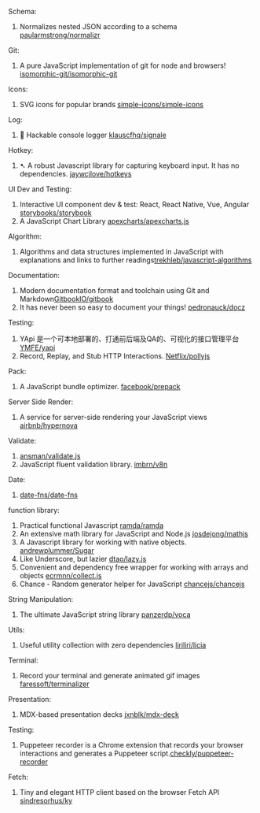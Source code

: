 Schema:
1. Normalizes nested JSON according to a schema [paularmstrong/normalizr](https://github.com/paularmstrong/normalizr)

Git:
1. A pure JavaScript implementation of git for node and browsers! [isomorphic-git/isomorphic-git](https://github.com/isomorphic-git/isomorphic-git)

Icons:
1. SVG icons for popular brands [simple-icons/simple-icons](https://github.com/simple-icons/simple-icons)

Log:
1. 👋 Hackable console logger [klauscfhq/signale](https://github.com/klauscfhq/signale)

Hotkey:
1. ➷ A robust Javascript library for capturing keyboard input. It has no dependencies. [jaywcjlove/hotkeys](https://github.com/jaywcjlove/hotkeys)

UI Dev and Testing:
1. Interactive UI component dev & test: React, React Native, Vue, Angular [storybooks/storybook](https://github.com/storybooks/storybook)
2. A JavaScript Chart Library [apexcharts/apexcharts.js](https://github.com/apexcharts/apexcharts.js)

Algorithm:
1. Algorithms and data structures implemented in JavaScript with explanations and links to further readings[trekhleb/javascript-algorithms](https://github.com/trekhleb/javascript-algorithms)

Documentation:
1. Modern documentation format and toolchain using Git and Markdown[GitbookIO/gitbook](https://github.com/GitbookIO/gitbook)
2. It has never been so easy to document your things! [pedronauck/docz](https://github.com/pedronauck/docz)

Testing:
1. YApi 是一个可本地部署的、打通前后端及QA的、可视化的接口管理平台 [YMFE/yapi](https://github.com/YMFE/yapi)
2. Record, Replay, and Stub HTTP Interactions. [Netflix/pollyjs](https://github.com/Netflix/pollyjs)

Pack:
1. A JavaScript bundle optimizer. [facebook/prepack](https://github.com/facebook/prepack)

Server Side Render:
1. A service for server-side rendering your JavaScript views [airbnb/hypernova](https://github.com/airbnb/hypernova)

Validate:
1. [ansman/validate.js](https://github.com/ansman/validate.js)
2. JavaScript fluent validation library. [imbrn/v8n](https://github.com/imbrn/v8n)

Date:
1. [date-fns/date-fns](https://github.com/date-fns/date-fns)

function library:
1. Practical functional Javascript [ramda/ramda](https://github.com/ramda/ramda)
2. An extensive math library for JavaScript and Node.js [josdejong/mathjs](https://github.com/josdejong/mathjs)
3. A Javascript library for working with native objects. [andrewplummer/Sugar](https://github.com/andrewplummer/Sugar)
4. Like Underscore, but lazier [dtao/lazy.js](https://github.com/dtao/lazy.js)
5. Convenient and dependency free wrapper for working with arrays and objects [ecrmnn/collect.js](https://github.com/ecrmnn/collect.js/)
6. Chance - Random generator helper for JavaScript [chancejs/chancejs](https://github.com/chancejs/chancejs)

String Manipulation:
1. The ultimate JavaScript string library [panzerdp/voca](https://github.com/panzerdp/voca)

Utils:
1. Useful utility collection with zero dependencies [liriliri/licia](https://github.com/liriliri/licia)

Terminal:
1. Record your terminal and generate animated gif images [faressoft/terminalizer](https://github.com/faressoft/terminalizer)

Presentation:
1. MDX-based presentation decks [jxnblk/mdx-deck](https://github.com/jxnblk/mdx-deck)

Testing:
1. Puppeteer recorder is a Chrome extension that records your browser interactions and generates a Puppeteer script.[checkly/puppeteer-recorder](https://github.com/checkly/puppeteer-recorder)

Fetch:
1. Tiny and elegant HTTP client based on the browser Fetch API [sindresorhus/ky](https://github.com/sindresorhus/ky)
